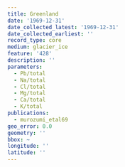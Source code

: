 ```yaml
---
title: Greenland
date: '1969-12-31'
date_collected_latest: '1969-12-31'
date_collected_earliest: ''
record_type: core
medium: glacier_ice
feature: '428'
description: ''
parameters:
  - Pb/total
  - Na/total
  - Cl/total
  - Mg/total
  - Ca/total
  - K/total
publications:
  - murozumi_etal69
geo_error: 0.0
geometry: ''
bbox: ~
longitude: ''
latitude: ''
---
```

